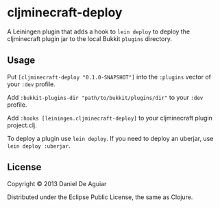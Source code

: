 # cljminecraft-deploy

A Leiningen plugin that adds a hook to `lein deploy` to deploy the cljminecraft
plugin jar to the local Bukkit `plugins` directory.

## Usage

Put `[cljminecraft-deploy "0.1.0-SNAPSHOT"]` into the `:plugins` vector of your
`:dev` profile.

Add `:bukkit-plugins-dir "path/to/bukkit/plugins/dir"` to your `:dev` profile.

Add `:hooks [leiningen.cljminecraft-deploy]` to your cljminecraft plugin
project.clj.

To deploy a plugin use `lein deploy`. If you need to deploy an uberjar, use
`lein deploy :uberjar`.

## License

Copyright © 2013 Daniel De Aguiar

Distributed under the Eclipse Public License, the same as Clojure.
